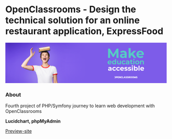 # OpenClassrooms - Design the technical solution for an online restaurant application, ExpressFood

![OpenClassrooms banneer](./ressources/images/oc_banner.png)

### About

Fourth project of PHP/Symfony journey to learn web development with OpenClassrooms

**Lucidchart, phpMyAdmin**

[Preview-site](https://github.com/FlorianJourde)

